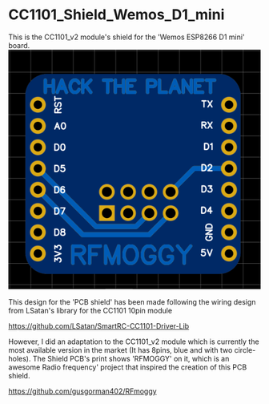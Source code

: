 # CC1101_Shield_Wemos_D1_mini

This is the CC1101_v2 module's shield for the 'Wemos ESP8266 D1 mini' board. 
![CC1101_v2 Shield](PCB_CC1101_finished-pic.PNG)


This design for the 'PCB shield' has been made following the wiring design from LSatan's library for the CC1101 10pin module 

https://github.com/LSatan/SmartRC-CC1101-Driver-Lib 

However, I did an adaptation to the CC1101_v2 module which is currently the most available version in the market (It has 8pins, blue and with two circle-holes).
The Shield PCB's print shows 'RFMOGGY' on it, which is an awesome Radio frequency' project that inspired the creation of this PCB shield.

https://github.com/gusgorman402/RFmoggy 


